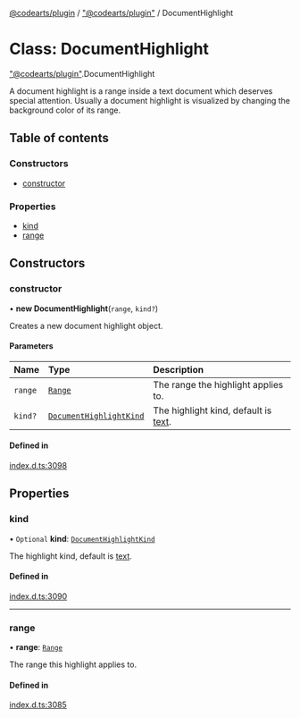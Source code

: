 [@codearts/plugin](../README.md) / ["@codearts/plugin"](../modules/_codearts_plugin_.md) / DocumentHighlight

# Class: DocumentHighlight

["@codearts/plugin"](../modules/_codearts_plugin_.md).DocumentHighlight

A document highlight is a range inside a text document which deserves
special attention. Usually a document highlight is visualized by changing
the background color of its range.

## Table of contents

### Constructors

- [constructor](codearts_plugin_.DocumentHighlight.md#constructor)

### Properties

- [kind](codearts_plugin_.DocumentHighlight.md#kind)
- [range](codearts_plugin_.DocumentHighlight.md#range)

## Constructors

### constructor

• **new DocumentHighlight**(`range`, `kind?`)

Creates a new document highlight object.

#### Parameters

| Name | Type | Description |
| :------ | :------ | :------ |
| `range` | [`Range`](codearts_plugin_.Range.md) | The range the highlight applies to. |
| `kind?` | [`DocumentHighlightKind`](../enums/codearts_plugin_.DocumentHighlightKind.md) | The highlight kind, default is [text](../enums/codearts_plugin_.DocumentHighlightKind.md#text). |

#### Defined in

[index.d.ts:3098](https://github.com/shuyaqian/cloudide-plugin-api/blob/3fbdd11/index.d.ts#L3098)

## Properties

### kind

• `Optional` **kind**: [`DocumentHighlightKind`](../enums/codearts_plugin_.DocumentHighlightKind.md)

The highlight kind, default is [text](../enums/codearts_plugin_.DocumentHighlightKind.md#text).

#### Defined in

[index.d.ts:3090](https://github.com/shuyaqian/cloudide-plugin-api/blob/3fbdd11/index.d.ts#L3090)

___

### range

• **range**: [`Range`](codearts_plugin_.Range.md)

The range this highlight applies to.

#### Defined in

[index.d.ts:3085](https://github.com/shuyaqian/cloudide-plugin-api/blob/3fbdd11/index.d.ts#L3085)
